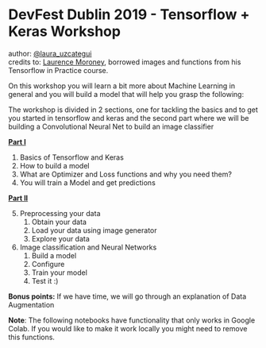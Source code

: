# DevFest Dublin 2019 - Tensorflow + Keras Workshop


author: [@laura_uzcategui](https://twitter.com/laura_uzcategui)<br />
credits to: [Laurence Moroney](https://twitter.com/lmoroney), borrowed images and functions from his Tensorflow in Practice course.

On this workshop you will learn a bit more about Machine Learning in general and you will build a model that will help you grasp the following: 

The workshop is divided in 2 sections, one for tackling the basics and to get you started in tensorflow and keras and the second part where we will be building a Convolutional Neural Net to build an image classifier

**[Part I](./beginner/)**
1. Basics of Tensorflow and Keras
2. How to build a model 
3. What are Optimizer and Loss functions and why you need them?
4. You will train a Model and get predictions 

**[Part II](./intermediate)**

5. Preprocessing your data
    1. Obtain your data
    2. Load your data using image generator 
    3. Explore your data
6. Image classification and Neural Networks
    1. Build a model 
    2. Configure 
    3. Train your model
    4. Test it :)

**Bonus points:** If we have time, we will go through an explanation of Data Augmentation

**Note**: The following notebooks have functionality that only works in Google Colab. If you would like to make it work locally you might need to remove this functions.
